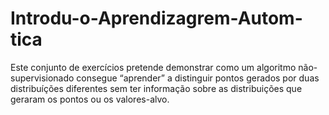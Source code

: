 # Introdu-o-Aprendizagrem-Autom-tica
Este conjunto de exercícios pretende demonstrar como um algoritmo não-supervisionado consegue “aprender” a distinguir pontos gerados por duas distribuíções diferentes sem ter informação sobre as distribuições que geraram os pontos ou os valores-alvo.
